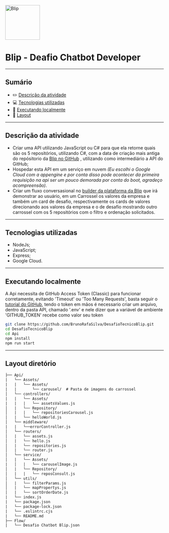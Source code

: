 [<img alt='Blip' height='110' widht='auto' src='https://www.blip.ai/wp-content/uploads/2023/06/logotipo.svg'>](https://www.blip.ai/)

# Blip - Deafio Chatbot Developer
<hr>

## Sumário
- :pencil2: [Descrição da atividade](#descrição-da-atividade)
- :computer: [Tecnologias utilizadas](#tecnologias-utilizadas)
- :rocket: [Executando localmente](#executando-localmente)
- :open_file_folder: [Layout](#layout-diretório)
<hr>

## Descrição da atividade
 - Criar uma API utilizando JavaScript ou C# para que ela retorne quais são os 5 repositórios, utilizando C#, com a data de criação mais antiga do repósitorio da [Blip no GitHub](https://github.com/takenet) , utilizando como intermediário a API do GitHub;
 - Hospedar esta API em um serviço em nuvem _(Eu escolhi o Google Cloud com a appengine e por conta disso pode acontecer da primeira requisição na api ser um pouco demorada por conta do boot, agradeço acompreensão)_.
 - Criar um fluxo conversasional no [builder da plataforma da Blip](https://account.blip.ai/login?utm_source=youtube&utm_medium=link&utm_term=ama_86&utm_content=ama_86) que irá demonstrar ao usuário, em um Carrossel os valores da empresa e também um card de desafio, respectivamente os cards de valores direcionando aos valores da empresa e o de desafio mostrando outro carrossel com os 5 repositórios com o filtro e ordenação solicitados.
 <hr>

## Tecnologias utilizadas
 - NodeJs;
 - JavaScript;
 - Express;
 - Google Cloud.
 <hr>

## Executando localmente
A Api necessita de GitHub Access Token (Classic) para funcionar corretamente, evitando 'Timeout' ou 'Too Many Requests', basta seguir o [tutorial do GitHub](https://docs.github.com/pt/enterprise-cloud@latest/authentication/keeping-your-account-and-data-secure/managing-your-personal-access-tokens), tendo o token em mãos é necessario criar um arquivo, dentro da pasta API, chamado '.env'
e nele dizer que a variável de ambiente 'GITHUB_TOKEN' recebe como valor seu token
```bash
git clone https://github.com/BrunoRafaSilva/DesafioTecnicoBlip.git
cd DesafioTecnicoBlip
cd Api
npm install
npm run start
```
<hr>

## Layout diretório
```txt
├── Api/
|   └── Assets/
|   |   └── Assets/
|   |       └── carousel/  # Pasta de imagens do carrossel
│   └── controllers/
|   |   └── Assets/
|   |   |   └── assetsValues.js
│   |   └── Repository/
│   |   |   └── repositoriesCarousel.js
│   |   └── helloWorld.js
│   └── middleware/
|   |   └──errorController.js
│   └── routers/
│   |   └── assets.js
│   |   └── hello.js
│   |   └── repositories.js
│   |   └── router.js
│   └── service/
│   |   └── Assets/
|   │   |   └── carouselImage.js
│   |   └── Repository/
│   |   |   └── reposConsult.js
│   └── utils/
│   |   └── filterParams.js
│   |   └── mapPropertys.js
│   |   └── sortOrderDate.js
|   └── index.js
|   └── package.json
|   └── package-lock.json
|   └── .eslintrc.cjs
|   └── README.md
├── Flow/
|   └── Desafio Chatbot Blip.json

```

